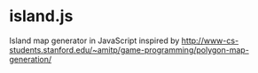 island.js
=========

Island map generator in JavaScript
inspired by http://www-cs-students.stanford.edu/~amitp/game-programming/polygon-map-generation/
